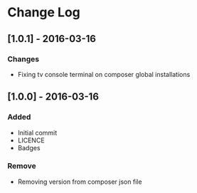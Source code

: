 # Change Log

## [1.0.1] - 2016-03-16
### Changes
- Fixing tv console terminal on composer global installations

## [1.0.0] - 2016-03-16
### Added
- Initial commit
- LICENCE
- Badges
### Remove
- Removing version from composer json file